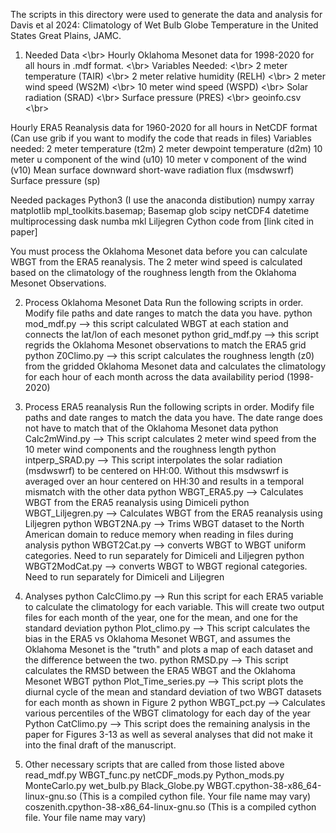 The scripts in this directory were used to generate the data and analysis for Davis et al 2024: Climatology of Wet Bulb Globe Temperature in the United States Great Plains, JAMC.

1) Needed Data <\br>
Hourly Oklahoma Mesonet data for 1998-2020 for all hours in .mdf format. <\br>
	Variables Needed: <\br>
	2 meter temperature (TAIR) <\br>
	2 meter relative humidity (RELH) <\br>
	2 meter wind speed (WS2M) <\br>
	10 meter wind speed (WSPD) <\br>
	Solar radiation (SRAD) <\br>
	Surface pressure (PRES) <\br>
        geoinfo.csv <\br>

Hourly ERA5 Reanalysis data for 1960-2020 for all hours in NetCDF format (Can use grib if you want to modify the code that reads in files)
	Variables needed:
	2 meter temperature (t2m)
	2 meter dewpoint temperature (d2m)
	10 meter u component of the wind (u10)
        10 meter v component of the wind (v10)
	Mean surface downward short-wave radiation flux (msdwswrf)
	Surface pressure (sp)

Needed packages
Python3 (I use the anaconda distibution)
	numpy
	xarray
	matplotlib
	mpl_toolkits.basemap; Basemap
	glob
	scipy
	netCDF4
        datetime
        multiprocessing
        dask
        numba
        mkl
Liljegren Cython code from [link cited in paper]

You must process the Oklahoma Mesonet data before you can calculate WBGT from the ERA5 reanalysis. The 2 meter wind speed is calculated based on the climatology of the roughness length from the Oklahoma Mesonet Observations.

2) Process Oklahoma Mesonet Data
Run the following scripts in order. Modify file paths and date ranges to match the data you have.
python mod_mdf.py --> this script calculated WBGT at each station and connects the lat/lon of each mesonet 
python grid_mdf.py --> this script regrids the Oklahoma Mesonet observations to match the ERA5 grid
python Z0Climo.py --> this script calculates the roughness length (z0) from the gridded Oklahoma Mesonet data and calculates the climatology for each hour of each month across the data availability period (1998-2020)

3) Process ERA5 reanalysis
Run the following scripts in order. Modify file paths and date ranges to match the data you have. The date range does not have to match that of the Oklahoma Mesonet data
python Calc2mWind.py --> This script calculates 2 meter wind speed from the 10 meter wind components and the roughness length
python intperp_SRAD.py --> This script interpolates the solar radiation (msdwswrf) to be centered on HH:00. Without this msdwswrf is averaged over an hour centered on HH:30 and results in a temporal mismatch with the other data
python WBGT_ERA5.py --> Calculates WBGT from the ERA5 reanalysis using Dimiceli
python WBGT_Liljegren.py --> Calculates WBGT from the ERA5 reanalysis using Liljegren
python WBGT2NA.py --> Trims WBGT dataset to the North American domain to reduce memory when reading in files during analysis
python WBGT2Cat.py --> converts WBGT to WBGT uniform categories. Need to run separately for Dimiceli and Liljegren
python WBGT2ModCat.py --> converts WBGT to WBGT regional categories. Need to run separately for Dimiceli and Liljegren

4) Analyses
python CalcClimo.py --> Run this script for each ERA5 variable to calculate the climatology for each variable. This will create two output files for each month of the year, one for the mean, and one for the standard deviation
python Plot_climo.py --> This script calculates the bias in the ERA5 vs Oklahoma Mesonet WBGT, and assumes the Oklahoma Mesonet is the "truth" and plots a map of each dataset and the difference between the two.
python RMSD.py --> This script calculates the RMSD between the ERA5 WBGT and the Oklahoma Mesonet WBGT
python Plot_Time_series.py --> This script plots the diurnal cycle of the mean and standard deviation of two WBGT datasets for each month as shown in Figure 2
python WBGT_pct.py --> Calculates various percentiles of the WBGT climatology for each day of the year
Python CatClimo.py --> This script does the remaining analysis in the paper for Figures 3-13 as well as several analyses that did not make it into the final draft of the manuscript.

5) Other necessary scripts that are called from those listed above
read_mdf.py
WBGT_func.py
netCDF_mods.py
Python_mods.py
MonteCarlo.py
wet_bulb.py
Black_Globe.py
WBGT.cpython-38-x86_64-linux-gnu.so (This is a compiled cython file. Your file name may vary)
coszenith.cpython-38-x86_64-linux-gnu.so (This is a compiled cython file. Your file name may vary) 

